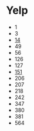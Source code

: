 # Yelp

- 1
- 3
- [14](../solutions/14.md)
- 49
- 56
- 126
- 127
- [151](../solutions/151.md)
- 206
- 207
- 218
- 242
- 347
- 380
- 381
- 564